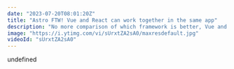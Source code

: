 ```yaml
---
date: "2023-07-20T08:01:20Z"
title: "Astro FTW! Vue and React can work together in the same app"
description: "No more comparison of which framework is better, Vue and React can work together in the same app. We're back with another episode of #Jamstack Fridays where Tony and Tim explore #Astro and what this new kid on the block means for modern web development."
image: "https://i.ytimg.com/vi/sUrxtZA2sA0/maxresdefault.jpg"
videoId: "sUrxtZA2sA0"
---
```


undefined